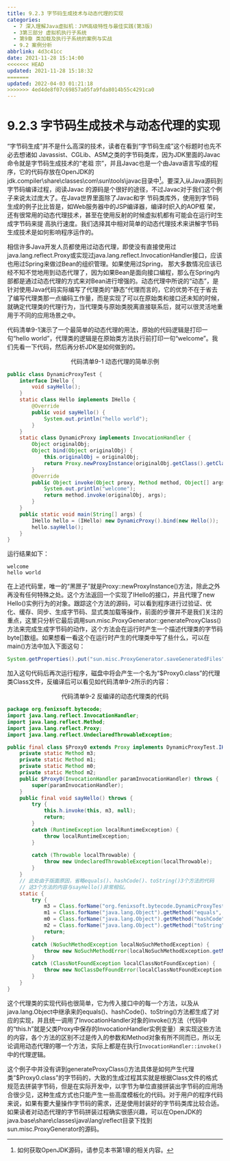 ```yaml
---
title: 9.2.3 字节码生成技术与动态代理的实现
categories: 
  - 7 深入理解Java虛拟机：JVM高级特性与最佳实践(第3版)
  - 3第三部分 虚拟机执行子系统
  - 第9章 类加载及执行子系统的案例与实战
  - 9.2 案例分析
abbrlink: 4d3c41cc
date: 2021-11-28 15:14:00
<<<<<<< HEAD
updated: 2021-11-28 15:18:32
=======
updated: 2022-04-03 01:21:18
>>>>>>> 4ed4de8f07c69857a05fa9fda8014b55c4291ca0
---
```

# 9.2.3 字节码生成技术与动态代理的实现
“字节码生成”并不是什么高深的技术，读者在看到“字节码生成”这个标题时也先不必去想诸如 Javassist、CGLib、ASM之类的字节码类库，因为JDK里面的Javac命令就是字节码生成技术的“老祖 宗”，并且Javac也是一个由Java语言写成的程序，它的代码存放在OpenJDK的 jdk.compiler\share\classes\com\sun\tools\javac目录中[^1]。要深入从Java源码到字节码编译过程，阅读Javac 的源码是个很好的途径，不过Javac对于我们这个例子来说太过庞大了。在Java世界里面除了Javac和字 节码类库外，使用到字节码生成的例子比比皆是，如Web服务器中的JSP编译器，编译时织入的AOP框 架，还有很常用的动态代理技术，甚至在使用反射的时候虚拟机都有可能会在运行时生成字节码来提 高执行速度。我们选择其中相对简单的动态代理技术来讲解字节码生成技术是如何影响程序运作的。

相信许多Java开发人员都使用过动态代理，即使没有直接使用过java.lang.reflect.Proxy或实现过java.lang.reflect.InvocationHandler接口，应该也用过Spring来做过Bean的组织管理。如果使用过Spring， 那大多数情况应该已经不知不觉地用到动态代理了，因为如果Bean是面向接口编程，那么在Spring内部都是通过动态代理的方式来对Bean进行增强的。动态代理中所说的“动态”，是针对使用Java代码实际编写了代理类的“静态”代理而言的，它的优势不在于省去了编写代理类那一点编码工作量，而是实现了可以在原始类和接口还未知的时候，就确定代理类的代理行为，当代理类与原始类脱离直接联系后，就可以很灵活地重用于不同的应用场景之中。

代码清单9-1演示了一个最简单的动态代理的用法，原始的代码逻辑是打印一句“hello world”，代理类的逻辑是在原始类方法执行前打印一句“welcome”。我们先看一下代码，然后再分析JDK是如何做到的。

<center>代码清单9-1 动态代理的简单示例</center>

```java
public class DynamicProxyTest {
    interface IHello {
        void sayHello();
    }
    static class Hello implements IHello {
        @Override
        public void sayHello() {
            System.out.println("hello world");
        }
    }
    static class DynamicProxy implements InvocationHandler {
        Object originalObj;
        Object bind(Object originalObj) {
            this.originalObj = originalObj;
            return Proxy.newProxyInstance(originalObj.getClass().getClassLoader(), originalObj.getClass().getInterfaces(), this);
        }
        @Override
        public Object invoke(Object proxy, Method method, Object[] args) throws Throwable {
            System.out.println("welcome");
            return method.invoke(originalObj, args);
        }
    }
    public static void main(String[] args) {
        IHello hello = (IHello) new DynamicProxy().bind(new Hello());
        hello.sayHello();
    }
}
```
运行结果如下：
```
welcome 
hello world
```
在上述代码里，唯一的“黑匣子”就是Proxy::newProxyInstance()方法，除此之外再没有任何特殊之处。这个方法返回一个实现了IHello的接口，并且代理了new Hello()实例行为的对象。跟踪这个方法的源码，可以看到程序进行过验证、优化、缓存、同步、生成字节码、显式类加载等操作，前面的步骤并不是我们关注的重点，这里只分析它最后调用sun.misc.ProxyGenerator::generateProxyClass()方法来完成生成字节码的动作，这个方法会在运行时产生一个描述代理类的字节码byte[]数组。如果想看一看这个在运行时产生的代理类中写了些什么，可以在main()方法中加入下面这句：

```java
System.getProperties().put("sun.misc.ProxyGenerator.saveGeneratedFiles", "true");
```
加入这句代码后再次运行程序，磁盘中将会产生一个名为“$Proxy0.class”的代理类Class文件，反编译后可以看见如代码清单9-2所示的内容：

<center>代码清单9-2 反编译的动态代理类的代码</center>

```java
package org.fenixsoft.bytecode;
import java.lang.reflect.InvocationHandler;
import java.lang.reflect.Method;
import java.lang.reflect.Proxy;
import java.lang.reflect.UndeclaredThrowableException;

public final class $Proxy0 extends Proxy implements DynamicProxyTest.IHello {
    private static Method m3;
    private static Method m1;
    private static Method m0;
    private static Method m2;
    public $Proxy0(InvocationHandler paramInvocationHandler) throws {
        super(paramInvocationHandler);
    }
    public final void sayHello() throws {
        try {
            this.h.invoke(this, m3, null);
            return;
        }
        catch (RuntimeException localRuntimeException) {
            throw localRuntimeException;
        }
        
        catch (Throwable localThrowable) {
            throw new UndeclaredThrowableException(localThrowable);
        }
    }
    // 此处由于版面原因，省略equals()、hashCode()、toString()3个方法的代码
    // 这3个方法的内容与sayHello()非常相似。
    static {
        try {
            m3 = Class.forName("org.fenixsoft.bytecode.DynamicProxyTest$IHello").getMethod("sayHello", new Class[^0]);
            m1 = Class.forName("java.lang.Object").getMethod("equals", new Class[] {Class.forName("java.lang.Object") });
            m0 = Class.forName("java.lang.Object").getMethod("hashCode", new Class[^0]);
            m2 = Class.forName("java.lang.Object").getMethod("toString", new Class[^0]);
            return;
        }
        catch (NoSuchMethodException localNoSuchMethodException) {
            throw new NoSuchMethodError(localNoSuchMethodException.getMessage());
        }
        catch (ClassNotFoundException localClassNotFoundException) {
            throw new NoClassDefFoundError(localClassNotFoundException.getMessage());
        }
    }
}
```
这个代理类的实现代码也很简单，它为传入接口中的每一个方法，以及从java.lang.Object中继承来的equals()、hashCode()、toString()方法都生成了对应的实现，并且统一调用了InvocationHandler对象的invoke()方法（代码中的“this.h”就是父类Proxy中保存的InvocationHandler实例变量）来实现这些方法的内容，各个方法的区别不过是传入的参数和Method对象有所不同而已，所以无论调用动态代理的哪一个方法，实际上都是在执行`InvocationHandler::invoke()`中的代理逻辑。

这个例子中并没有讲到generateProxyClass()方法具体是如何产生代理类“$Proxy0.class”的字节码的，大致的生成过程其实就是根据Class文件的格式规范去拼装字节码，但是在实际开发中，以字节为单位直接拼装出字节码的应用场合很少见，这种生成方式也只能产生一些高度模板化的代码。对于用户的程序代码来说，如果有要大量操作字节码的需求，还是使用封装好的字节码类库比较合适。如果读者对动态代理的字节码拼装过程确实很感兴趣，可以在OpenJDK的java.base\share\classes\java\lang\reflect目录下找到sun.misc.ProxyGenerator的源码。

[^1]: 如何获取OpenJDK源码，请参见本书第1章的相关内容。
